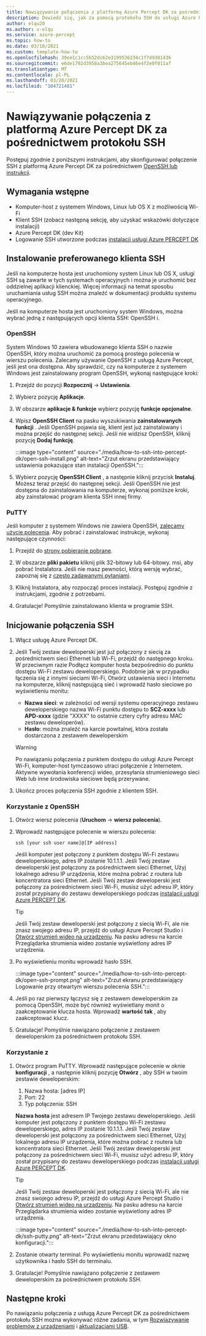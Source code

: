 ```yaml
---
title: Nawiązywanie połączenia z platformą Azure Percept DK za pośrednictwem protokołu SSH
description: Dowiedz się, jak za pomocą protokołu SSH do usługi Azure Percept DK
author: elqu20
ms.author: v-elqu
ms.service: azure-percept
ms.topic: how-to
ms.date: 03/18/2021
ms.custom: template-how-to
ms.openlocfilehash: 39ee1c1cc5b52dc62e3199536234c1f7d9381436
ms.sourcegitcommit: e6de1702d3958a3bea275645eb46e4f2e0f011af
ms.translationtype: MT
ms.contentlocale: pl-PL
ms.lasthandoff: 03/20/2021
ms.locfileid: "104721481"
---
```

# <a name="connect-to-your-azure-percept-dk-over-ssh"></a>Nawiązywanie połączenia z platformą Azure Percept DK za pośrednictwem protokołu SSH

Postępuj zgodnie z poniższymi instrukcjami, aby skonfigurować połączenie SSH z platformą Azure Percept DK za pośrednictwem [OpenSSH lub instrukcji](https://www.chiark.greenend.org.uk/~sgtatham/putty/latest.html).

## <a name="prerequisites"></a>Wymagania wstępne

- Komputer-host z systemem Windows, Linux lub OS X z możliwością Wi-Fi
- Klient SSH (zobacz następną sekcję, aby uzyskać wskazówki dotyczące instalacji)
- Azure Percept DK (dev Kit)
- Logowanie SSH utworzone podczas [instalacji usługi Azure PERCEPT DK](./quickstart-percept-dk-set-up.md)

## <a name="install-your-preferred-ssh-client"></a>Instalowanie preferowanego klienta SSH

Jeśli na komputerze hosta jest uruchomiony system Linux lub OS X, usługi SSH są zawarte w tych systemach operacyjnych i można je uruchomić bez oddzielnej aplikacji klienckiej. Więcej informacji na temat sposobu uruchamiania usług SSH można znaleźć w dokumentacji produktu systemu operacyjnego.

Jeśli na komputerze hosta jest uruchomiony system Windows, można wybrać jedną z następujących opcji klienta SSH: OpenSSH i.

### <a name="openssh"></a>OpenSSH

System Windows 10 zawiera wbudowanego klienta SSH o nazwie OpenSSH, który można uruchomić za pomocą prostego polecenia w wierszu polecenia. Zalecamy używanie OpenSSH z usługą Azure Percept, jeśli jest ona dostępna. Aby sprawdzić, czy na komputerze z systemem Windows jest zainstalowany program OpenSSH, wykonaj następujące kroki:

1. Przejdź do pozycji **Rozpocznij**  ->  **Ustawienia**.

1. Wybierz pozycję **Aplikacje**.

1. W obszarze **aplikacje & funkcje** wybierz pozycję **funkcje opcjonalne**.

1. Wpisz **OpenSSH Client** na pasku wyszukiwania **zainstalowanych funkcji** . Jeśli OpenSSH pojawia się, klient jest już zainstalowany i można przejść do następnej sekcji. Jeśli nie widzisz OpenSSH, kliknij pozycję **Dodaj funkcję**.

    :::image type="content" source="./media/how-to-ssh-into-percept-dk/open-ssh-install.png" alt-text="Zrzut ekranu przedstawiający ustawienia pokazujące stan instalacji OpenSSH.":::

1. Wybierz pozycję **OpenSSH Client** , a następnie kliknij przycisk **Instaluj**. Możesz teraz przejść do następnej sekcji. Jeśli OpenSSH nie jest dostępna do zainstalowania na komputerze, wykonaj poniższe kroki, aby zainstalować program klienta SSH innej firmy.

### <a name="putty"></a>PuTTY

Jeśli komputer z systemem Windows nie zawiera OpenSSH, [zalecamy użycie polecenia](https://www.chiark.greenend.org.uk/~sgtatham/putty/latest.html). Aby pobrać i zainstalować instrukcje, wykonaj następujące czynności:

1. Przejdź do [strony pobieranie pobrane](https://www.chiark.greenend.org.uk/~sgtatham/putty/latest.html).

1. W obszarze **pliki pakietu** kliknij plik 32-bitowy lub 64-bitowy. msi, aby pobrać Instalatora. Jeśli nie masz pewności, którą wersję wybrać, zapoznaj się z [często zadawanymi pytaniami](https://www.chiark.greenend.org.uk/~sgtatham/putty/faq.html#faq-32bit-64bit).

1. Kliknij Instalatora, aby rozpocząć proces instalacji. Postępuj zgodnie z instrukcjami, zgodnie z potrzebami.

1. Gratulacje! Pomyślnie zainstalowano klienta w programie SSH.

## <a name="initiate-the-ssh-connection"></a>Inicjowanie połączenia SSH

1. Włącz usługę Azure Percept DK.

1. Jeśli Twój zestaw deweloperski jest już połączony z siecią za pośrednictwem sieci Ethernet lub Wi-Fi, przejdź do następnego kroku. W przeciwnym razie Podłącz komputer hosta bezpośrednio do punktu dostępu Wi-Fi zestawu deweloperskiego. Podobnie jak w przypadku łączenia się z innymi sieciami Wi-Fi, Otwórz ustawienia sieci i Internetu na komputerze, kliknij następującą sieć i wprowadź hasło sieciowe po wyświetleniu monitu:

    - **Nazwa sieci**: w zależności od wersji systemu operacyjnego zestawu deweloperskiego nazwa Wi-Fi punktu dostępu to **SCZ-xxxx** lub **APD-xxxx** (gdzie "XXXX" to ostatnie cztery cyfry adresu MAC zestawu deweloperów).
    - **Hasło**: można znaleźć na karcie powitalnej, która została dostarczona z zestawem deweloperskim

    > [!WARNING]
    > Po nawiązaniu połączenia z punktem dostępu do usługi Azure Percept Wi-Fi, komputer-host tymczasowo utraci połączenie z Internetem. Aktywne wywołania konferencji wideo, przesyłania strumieniowego sieci Web lub inne środowiska sieciowe będą przerywane.

1. Ukończ proces połączenia SSH zgodnie z klientem SSH.

### <a name="using-openssh"></a>Korzystanie z OpenSSH

1. Otwórz wiersz polecenia (**Uruchom**  ->  **wiersz polecenia**).

1. Wprowadź następujące polecenie w wierszu polecenia:

    ```console
    ssh [your ssh user name]@[IP address]
    ```

    Jeśli komputer jest połączony z punktem dostępu Wi-Fi zestawu deweloperskiego, adres IP zostanie 10.1.1.1. Jeśli Twój zestaw deweloperski jest połączony za pośrednictwem sieci Ethernet, Użyj lokalnego adresu IP urządzenia, które można pobrać z routera lub koncentratora sieci Ethernet. Jeśli Twój zestaw deweloperski jest połączony za pośrednictwem sieci Wi-Fi, musisz użyć adresu IP, który został przypisany do zestawu deweloperskiego podczas [instalacji usługi Azure PERCEPT DK](./quickstart-percept-dk-set-up.md).

    > [!TIP]
    > Jeśli Twój zestaw deweloperski jest połączony z siecią Wi-Fi, ale nie znasz swojego adresu IP, przejdź do usługi Azure Percept Studio i [Otwórz strumień wideo na urządzeniu](./how-to-view-video-stream.md). Na pasku adresu na karcie Przeglądarka strumienia wideo zostanie wyświetlony adres IP urządzenia.

1. Po wyświetleniu monitu wprowadź hasło SSH.

    :::image type="content" source="./media/how-to-ssh-into-percept-dk/open-ssh-prompt.png" alt-text="Zrzut ekranu przedstawiający Logowanie przy otwartym wierszu polecenia SSH.":::

1. Jeśli po raz pierwszy łączysz się z zestawem deweloperskim za pomocą OpenSSH, może być również wyświetlany monit o zaakceptowanie klucza hosta. Wprowadź **wartość tak** , aby zaakceptować klucz.

1. Gratulacje! Pomyślnie nawiązano połączenie z zestawem deweloperskim za pośrednictwem protokołu SSH.

### <a name="using-putty"></a>Korzystanie z

1. Otwórz program PuTTY. Wprowadź następujące polecenie w oknie **konfiguracji** , a następnie kliknij pozycję **Otwórz** , aby SSH w twoim zestawie deweloperskim:

    1. Nazwa hosta: [adres IP]
    1. Port: 22
    1. Typ połączenia: SSH

    **Nazwa hosta** jest adresem IP Twojego zestawu deweloperskiego. Jeśli komputer jest połączony z punktem dostępu Wi-Fi zestawu deweloperskiego, adres IP zostanie 10.1.1.1. Jeśli Twój zestaw deweloperski jest połączony za pośrednictwem sieci Ethernet, Użyj lokalnego adresu IP urządzenia, które można pobrać z routera lub koncentratora sieci Ethernet. Jeśli Twój zestaw deweloperski jest połączony za pośrednictwem sieci Wi-Fi, musisz użyć adresu IP, który został przypisany do zestawu deweloperskiego podczas [instalacji usługi Azure PERCEPT DK](./quickstart-percept-dk-set-up.md).

    > [!TIP]
    > Jeśli Twój zestaw deweloperski jest połączony z siecią Wi-Fi, ale nie znasz swojego adresu IP, przejdź do usługi Azure Percept Studio i [Otwórz strumień wideo na urządzeniu](./how-to-view-video-stream.md). Na pasku adresu na karcie Przeglądarka strumienia wideo zostanie wyświetlony adres IP urządzenia.

    :::image type="content" source="./media/how-to-ssh-into-percept-dk/ssh-putty.png" alt-text="Zrzut ekranu przedstawiający okno konfiguracji.":::

1. Zostanie otwarty terminal. Po wyświetleniu monitu wprowadź nazwę użytkownika i hasło SSH do terminalu.

1. Gratulacje! Pomyślnie nawiązano połączenie z zestawem deweloperskim za pośrednictwem protokołu SSH.

## <a name="next-steps"></a>Następne kroki

Po nawiązaniu połączenia z usługą Azure Percept DK za pośrednictwem protokołu SSH można wykonywać różne zadania, w tym [Rozwiązywanie problemów z urządzeniami](./troubleshoot-dev-kit.md) i [aktualizacjami USB](./how-to-update-via-usb.md).